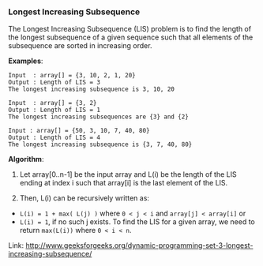 ### Longest Increasing Subsequence

The Longest Increasing Subsequence (LIS) problem is to find the length of the longest subsequence of a given sequence such that all elements of the subsequence are sorted in increasing order.

**Examples**:
```
Input  : array[] = {3, 10, 2, 1, 20}
Output : Length of LIS = 3
The longest increasing subsequence is 3, 10, 20

Input  : array[] = {3, 2}
Output : Length of LIS = 1
The longest increasing subsequences are {3} and {2}

Input : array[] = {50, 3, 10, 7, 40, 80}
Output : Length of LIS = 4
The longest increasing subsequence is {3, 7, 40, 80}
```

**Algorithm**:
1) Let array[0..n-1] be the input array and L(i) be the length of the LIS ending at index i such that array[i] is the last element of the LIS.

2) Then, L(i) can be recursively written as:

- `L(i) = 1 + max( L(j) )` where `0 < j < i` and `array[j] < array[i]`
or
- `L(i) = 1`, if no such j exists.
To find the LIS for a given array, we need to return `max(L(i))` where `0 < i < n`.

Link: http://www.geeksforgeeks.org/dynamic-programming-set-3-longest-increasing-subsequence/